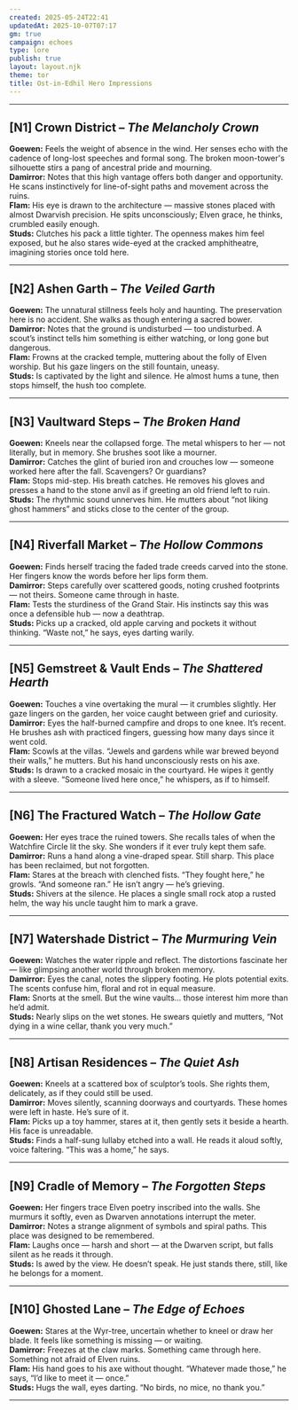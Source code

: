 ```yaml
---
created: 2025-05-24T22:41
updatedAt: 2025-10-07T07:17
gm: true
campaign: echoes
type: lore
publish: true
layout: layout.njk
theme: tor
title: Ost-in-Edhil Hero Impressions
---
```



---

## [N1] Crown District – *The Melancholy Crown*
**Goewen:** Feels the weight of absence in the wind. Her senses echo with the cadence of long-lost speeches and formal song. The broken moon-tower's silhouette stirs a pang of ancestral pride and mourning.  
**Damirror:** Notes that this high vantage offers both danger and opportunity. He scans instinctively for line-of-sight paths and movement across the ruins.  
**Flam:** His eye is drawn to the architecture — massive stones placed with almost Dwarvish precision. He spits unconsciously; Elven grace, he thinks, crumbled easily enough.  
**Studs:** Clutches his pack a little tighter. The openness makes him feel exposed, but he also stares wide-eyed at the cracked amphitheatre, imagining stories once told here.

---

## [N2] Ashen Garth – *The Veiled Garth*
**Goewen:** The unnatural stillness feels holy and haunting. The preservation here is no accident. She walks as though entering a sacred bower.  
**Damirror:** Notes that the ground is undisturbed — too undisturbed. A scout’s instinct tells him something is either watching, or long gone but dangerous.  
**Flam:** Frowns at the cracked temple, muttering about the folly of Elven worship. But his gaze lingers on the still fountain, uneasy.  
**Studs:** Is captivated by the light and silence. He almost hums a tune, then stops himself, the hush too complete.

---

## [N3] Vaultward Steps – *The Broken Hand*
**Goewen:** Kneels near the collapsed forge. The metal whispers to her — not literally, but in memory. She brushes soot like a mourner.  
**Damirror:** Catches the glint of buried iron and crouches low — someone worked here after the fall. Scavengers? Or guardians?  
**Flam:** Stops mid-step. His breath catches. He removes his gloves and presses a hand to the stone anvil as if greeting an old friend left to ruin.  
**Studs:** The rhythmic sound unnerves him. He mutters about “not liking ghost hammers” and sticks close to the center of the group.

---

## [N4] Riverfall Market – *The Hollow Commons*
**Goewen:** Finds herself tracing the faded trade creeds carved into the stone. Her fingers know the words before her lips form them.  
**Damirror:** Steps carefully over scattered goods, noting crushed footprints — not theirs. Someone came through in haste.  
**Flam:** Tests the sturdiness of the Grand Stair. His instincts say this was once a defensible hub — now a deathtrap.  
**Studs:** Picks up a cracked, old apple carving and pockets it without thinking. “Waste not,” he says, eyes darting warily.

---

## [N5] Gemstreet & Vault Ends – *The Shattered Hearth*
**Goewen:** Touches a vine overtaking the mural — it crumbles slightly. Her gaze lingers on the garden, her voice caught between grief and curiosity.  
**Damirror:** Eyes the half-burned campfire and drops to one knee. It’s recent. He brushes ash with practiced fingers, guessing how many days since it went cold.  
**Flam:** Scowls at the villas. “Jewels and gardens while war brewed beyond their walls,” he mutters. But his hand unconsciously rests on his axe.  
**Studs:** Is drawn to a cracked mosaic in the courtyard. He wipes it gently with a sleeve. “Someone lived here once,” he whispers, as if to himself.

---

## [N6] The Fractured Watch – *The Hollow Gate*
**Goewen:** Her eyes trace the ruined towers. She recalls tales of when the Watchfire Circle lit the sky. She wonders if it ever truly kept them safe.  
**Damirror:** Runs a hand along a vine-draped spear. Still sharp. This place has been reclaimed, but not forgotten.  
**Flam:** Stares at the breach with clenched fists. “They fought here,” he growls. “And someone ran.” He isn’t angry — he’s grieving.  
**Studs:** Shivers at the silence. He places a single small rock atop a rusted helm, the way his uncle taught him to mark a grave.

---

## [N7] Watershade District – *The Murmuring Vein*
**Goewen:** Watches the water ripple and reflect. The distortions fascinate her — like glimpsing another world through broken memory.  
**Damirror:** Eyes the canal, notes the slippery footing. He plots potential exits. The scents confuse him, floral and rot in equal measure.  
**Flam:** Snorts at the smell. But the wine vaults… those interest him more than he’d admit.  
**Studs:** Nearly slips on the wet stones. He swears quietly and mutters, “Not dying in a wine cellar, thank you very much.”

---

## [N8] Artisan Residences – *The Quiet Ash*
**Goewen:** Kneels at a scattered box of sculptor’s tools. She rights them, delicately, as if they could still be used.  
**Damirror:** Moves silently, scanning doorways and courtyards. These homes were left in haste. He’s sure of it.  
**Flam:** Picks up a toy hammer, stares at it, then gently sets it beside a hearth. His face is unreadable.  
**Studs:** Finds a half-sung lullaby etched into a wall. He reads it aloud softly, voice faltering. “This was a home,” he says.

---

## [N9] Cradle of Memory – *The Forgotten Steps*
**Goewen:** Her fingers trace Elven poetry inscribed into the walls. She murmurs it softly, even as Dwarven annotations interrupt the meter.  
**Damirror:** Notes a strange alignment of symbols and spiral paths. This place was designed to be remembered.  
**Flam:** Laughs once — harsh and short — at the Dwarven script, but falls silent as he reads it through.  
**Studs:** Is awed by the view. He doesn’t speak. He just stands there, still, like he belongs for a moment.

---

## [N10] Ghosted Lane – *The Edge of Echoes*
**Goewen:** Stares at the Wyr-tree, uncertain whether to kneel or draw her blade. It feels like something is missing — or waiting.  
**Damirror:** Freezes at the claw marks. Something came through here. Something not afraid of Elven ruins.  
**Flam:** His hand goes to his axe without thought. “Whatever made those,” he says, “I’d like to meet it — once.”  
**Studs:** Hugs the wall, eyes darting. “No birds, no mice, no thank you.”

---
